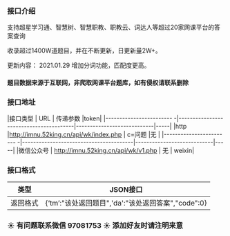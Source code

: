 ### 接口介绍

支持超星学习通、智慧树、智慧职教、职教云、词达人等超过20家网课平台的答案查询

收录超过1400W道题目，并在不断更新，日更新量2W+。

更新内容：
    2021.01.29 增加分词功能，匹配度更高。

#### 题目数据来源于互联网，非爬取网课平台题库，如有侵权请联系删除

### 接口地址

|接口类型                   | URL                                    | 传递参数                   |token|
|------------------------ -|----------------------------------------|----------------------------|-----|
|http                      |http://imnu.52king.cn/api/wk/index.php  |  c=问题                    |无    |
|------------------------ -|----------------------------------------|----------------------------|-----|
|微信公众号                 | http://imnu.52king.cn/api/wk/v1.php    | 无                        | weixin|
 


### 接口格式

| 类型     | JSON接口                                                     | 
| -------- | ------------------------------------------------------------ |
| 返回格式 | {‘tm’:"该处返回题目",'da':"该处返回答案","code":0} | 


### :sunny: 有问题联系微信 97081753 :sunny: 添加好友时请注明来意
